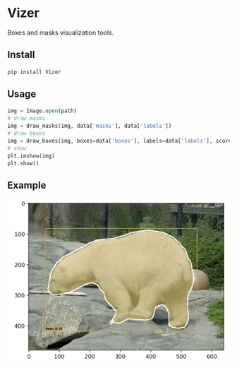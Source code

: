 # Vizer
Boxes and masks visualization tools.

## Install

```bash
pip install Vizer
```
## Usage
```python
img = Image.open(path)
# draw masks
img = draw_masks(img, data['masks'], data['labels'])
# draw boxes
img = draw_boxes(img, boxes=data['boxes'], labels=data['labels'], scores=data['scores'])
# show
plt.imshow(img)
plt.show()
```

## Example

![Bear](data/000000308476.png)